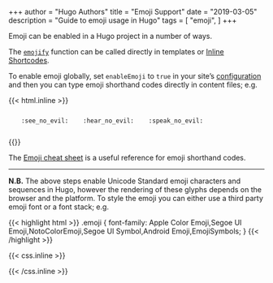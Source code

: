 +++
author = "Hugo Authors"
title = "Emoji Support"
date = "2019-03-05"
description = "Guide to emoji usage in Hugo"
tags = [
    "emoji",
]
+++

Emoji can be enabled in a Hugo project in a number of ways.
<!--more-->

The [`emojify`](https://gohugo.io/functions/emojify/) function can be
called directly in templates or [Inline
Shortcodes](https://gohugo.io/templates/shortcode-templates/#inline-shortcodes).

To enable emoji globally, set `enableEmoji` to `true` in your site’s
[configuration](https://gohugo.io/getting-started/configuration/) and
then you can type emoji shorthand codes directly in content files;
e.g.

{{< html.inline >}}
<p>
    <span class="nowrap">
        <span class="emojify">🙈</span><code>&colon;see_no_evil&colon;</code>
    </span>
    <span class="nowrap">
        <span class="emojify">🙉</span><code>&colon;hear_no_evil&colon;</code>
    </span>
    <span class="nowrap">
        <span class="emojify">🙊</span><code>&colon;speak_no_evil&colon;</code>
    </span>
</p>
{{</ html.inline >}}

The [Emoji cheat sheet](http://www.emoji-cheat-sheet.com/) is a useful
reference for emoji shorthand codes.

***

**N.B.** The above steps enable Unicode Standard emoji characters and
sequences in Hugo, however the rendering of these glyphs depends on
the browser and the platform. To style the emoji you can either use a
third party emoji font or a font stack; e.g.

{{< highlight html >}}
.emoji {
font-family: Apple Color Emoji,Segoe UI Emoji,NotoColorEmoji,Segoe UI Symbol,Android Emoji,EmojiSymbols;
}
{{< /highlight >}}

{{< css.inline >}}
<style>
.emojify {
	font-family: Apple Color Emoji,Segoe UI Emoji,NotoColorEmoji,Segoe UI Symbol,Android Emoji,EmojiSymbols;
	font-size: 2rem;
	vertical-align: middle;
}
@media screen and (max-width:650px) {
    .nowrap {
	display: block;
	margin: 25px 0;
}
}
</style>
{{< /css.inline >}}
